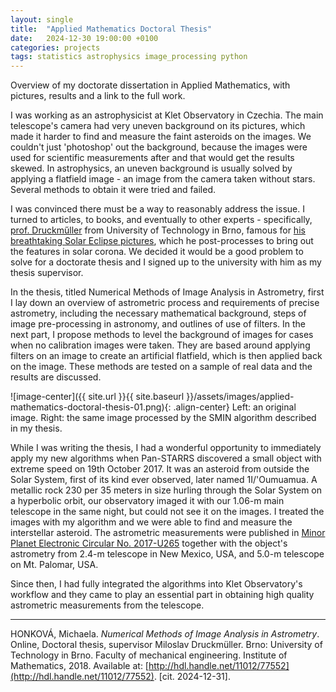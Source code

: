 ```yaml
---
layout: single
title:  "Applied Mathematics Doctoral Thesis"
date:   2024-12-30 19:00:00 +0100
categories: projects
tags: statistics astrophysics image_processing python
---
```


Overview of my doctorate dissertation in Applied Mathematics, with pictures, results and a link to the full work.  

I was working as an astrophysicist at Klet Observatory in Czechia. The main telescope's camera had very uneven background on its pictures, which made it harder to find and measure the faint asteroids on the images. We couldn't just 'photoshop' out the background, because the images were used for scientific measurements after and that would get the results skewed. In astrophysics, an uneven background is usually solved by applying a flatfield image - an image from the camera taken without stars. Several methods to obtain it were tried and failed.  

I was convinced there must be a way to reasonably address the issue. I turned to articles, to books, and eventually to other experts - specifically, [prof. Druckműller](http://www.zam.fme.vutbr.cz/~druck/) from University of Technology in Brno, famous for [his breathtaking Solar Eclipse pictures](http://www.zam.fme.vutbr.cz/~druck/Eclipse/index.htm), which he post-processes to bring out the features in solar corona. We decided it would be a good problem to solve for a doctorate thesis and I signed up to the university with him as my thesis supervisor.  

In the thesis, titled Numerical Methods of Image Analysis in Astrometry, first I lay down an overview of astrometric process and requirements of precise astrometry, including the necessary mathematical background, steps of image pre-processing in astronomy, and outlines of use of filters. In the next part, I propose methods to level the background of images for cases when no calibration images were taken. They are based around applying filters on an image to create an artificial flatfield, which is then applied back on the image. These methods are tested on a sample of real data and the results are discussed.  

![image-center]({{ site.url }}{{ site.baseurl }}/assets/images/applied-mathematics-doctoral-thesis-01.png){: .align-center}
Left: an original image. Right: the same image processed by the SMIN algorithm described in my thesis.

While I was writing the thesis, I had a wonderful opportunity to immediately apply my new algorithms when Pan-STARRS discovered a small object with extreme speed on 19th October 2017. It was an asteroid from outside the Solar System, first of its kind ever observed, later named 1I/'Oumuamua. A metallic rock 230 per 35 meters in size hurling through the Solar System on a hyperbolic orbit, our observatory imaged it with our 1.06-m main telescope in the same night, but could not see it on the images. I treated the images with my algorithm and we were able to find and measure the interstellar asteroid. The astrometric measurements were published in [Minor Planet Electronic Circular No. 2017-U265](https://minorplanetcenter.net/mpec/K17/K17UQ5.html) together with the object's astrometry from 2.4-m telescope in New Mexico, USA, and 5.0-m telescope on Mt. Palomar, USA.  

Since then, I had fully integrated the algorithms into Klet Observatory's workflow and they came to play an essential part in obtaining high quality astrometric measurements from the telescope.  


---

HONKOVÁ, Michaela. *Numerical Methods of Image Analysis in Astrometry*. Online, Doctoral thesis, supervisor Miloslav Druckmüller. Brno: University of Technology in Brno. Faculty of mechanical engineering. Institute of Mathematics, 2018. Available at: [http://hdl.handle.net/11012/77552](http://hdl.handle.net/11012/77552). [cit. 2024-12-31].  
